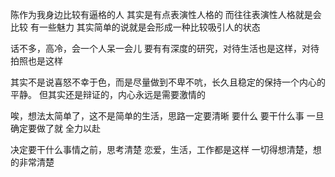陈作为我身边比较有逼格的人
其实是有点表演性人格的
而往往表演性人格就是会比较 有一些魅力
其实简单的说就是会形成一种比较吸引人的状态

话不多，高冷，会一个人呆一会儿
要有有深度的研究，对待生活也是这样，对待拍照也是这样

其实不是说喜怒不幸于色，而是尽量做到不卑不吭，长久且稳定的保持一个内心的平静。
但其实还是辩证的，内心永远是需要激情的

唉，想法太简单了，这不是简单的生活，思路一定要清晰
要什么
要干什么事
一旦确定要做了就 全力以赴

决定要干什么事情之前，思考清楚
恋爱，生活，工作都是这样
一切得想清楚，想的非常清楚